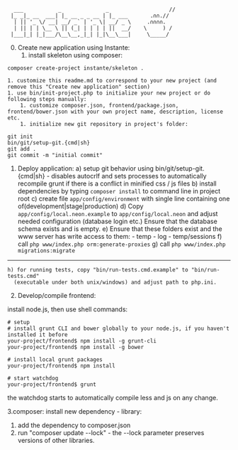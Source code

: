       ___           _              _                   //
     |_ _|_ __  ___| |_ __ _ _ __ | |_ ___       .∩∩.//
      | || '_ \/ __| __/ _` | '_ \| __/ _ \     .∩∩∩∩.
      | || | | \__ \ || (_| | | | | ||  __/    \     ) /
     |___|_| |_|___/\__\__,_|_| |_|\__\___|     \_____/

0. Create new application using Instante:
    1. install skeleton using composer:
```
composer create-project instante/skeleton .
```
    1. customize this readme.md to correspond to your new project (and remove this "Create new application" section)
    1. use bin/init-project.php to initialize your new project or do following steps manually:
        1. customize composer.json, frontend/package.json, frontend/bower.json with your own project name, description, license etc.
        1. initialize new git repository in project's folder:
```
git init
bin/git/setup-git.{cmd|sh}
git add .
git commit -m "initial commit"
```


1. Deploy application:
    a) setup git behavior using bin/git/setup-git.{cmd|sh} - disables autocrlf and sets processes to automatically
       recompile grunt if there is a conflict in minified css / js files
    b) install dependencies by typing `composer install` to command line in project root
    c) create file `app/config/environment` with single line containing one of(development|stage|production)
    d) Copy `app/config/local.neon.example` to `app/config/local.neon` and adjust needed configuration (database login etc.)
       Ensure that the database schema exists and is empty.
    e) Ensure that these folders exist and the www server has write access to them:
        - temp
        - log
        - temp/sessions
    f) call `php www/index.php orm:generate-proxies`
    g) call `php www/index.php migrations:migrate`
---------
    h) for running tests, copy "bin/run-tests.cmd.example" to "bin/run-tests.cmd"
      (executable under both unix/windows) and adjust path to php.ini.


2. Develop/compile frontend:

install node.js, then use shell commands:
```
# setup
# install grunt CLI and bower globally to your node.js, if you haven't installed it before
your-project/frontend$ npm install -g grunt-cli
your-project/frontend$ npm install -g bower

# install local grunt packages
your-project/frontend$ npm install

# start watchdog
your-project/frontend$ grunt
```
the watchdog starts to automatically compile less and js on any change.

3.composer:
install new dependency - library:
  1) add the dependency to composer.json
  2) run "composer update --lock" - the --lock parameter preserves versions of other libraries.

